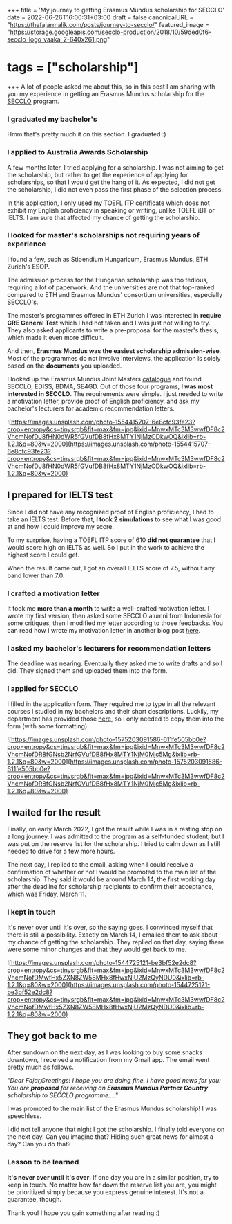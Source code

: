 +++
title = 'My journey to getting Erasmus Mundus scholarship for SECCLO'
date = 2022-06-26T16:00:31+03:00
draft = false
canonicalURL = "https://thefajarmalik.com/posts/journey-to-secclo/"
featured_image = "https://storage.googleapis.com/secclo-production/2018/10/59ded0f6-secclo_logo_vaaka_2-640x261.png"
# tags = ["scholarship"]
+++
A lot of people asked me about this, so in this post I am sharing with you my experience in getting an Erasmus Mundus scholarship for the [SECCLO](https://www.secclo.eu/) program.

### I graduated my bachelor's

Hmm that's pretty much it on this section. I graduated :)

### I applied to Australia Awards Scholarship

A few months later, I tried applying for a scholarship. I was not aiming to get the scholarship, but rather to get the experience of applying for scholarships, so that I would get the hang of it. As expected, I did not get the scholarship, I did not even pass the first phase of the selection process.

In this application, I only used my TOEFL ITP certificate which does not exhibit my English proficiency in speaking or writing, unlike TOEFL iBT or IELTS. I am sure that affected my chance of getting the scholarship.

### I looked for master's scholarships not requiring years of experience

I found a few, such as Stipendium Hungaricum, Erasmus Mundus, ETH Zurich's ESOP.

The admission process for the Hungarian scholarship was too tedious, requiring a lot of paperwork. And the universities are not that top-ranked compared to ETH and Erasmus Mundus' consortium universities, especially SECCLO's.

The master's programmes offered in ETH Zurich I was interested in **require GRE General Test** which I had not taken and I was just not willing to try. They also asked applicants to write a pre-proposal for the master's thesis, which made it even more difficult.

And then, **Erasmus Mundus was the easiest scholarship admission-wise**. Most of the programmes do not involve interviews, the application is solely based on the **documents** you uploaded.

I looked up the Erasmus Mundus Joint Masters [catalogue](https://www.eacea.ec.europa.eu/scholarships/erasmus-mundus-catalogue_en) and found SECCLO, EDISS, BDMA, SE4GD. Out of those four programs, **I was most interested in SECCLO**. The requirements were simple. I just needed to write a motivation letter, provide proof of English proficiency, and ask my bachelor's lecturers for academic recommendation letters.

![https://images.unsplash.com/photo-1554415707-6e8cfc93fe23?crop=entropy&cs=tinysrgb&fit=max&fm=jpg&ixid=MnwxMTc3M3wwfDF8c2VhcmNofDJ8fHN0dWR5fGVufDB8fHx8MTY1NjMzODkwOQ&ixlib=rb-1.2.1&q=80&w=2000](https://images.unsplash.com/photo-1554415707-6e8cfc93fe23?crop=entropy&cs=tinysrgb&fit=max&fm=jpg&ixid=MnwxMTc3M3wwfDF8c2VhcmNofDJ8fHN0dWR5fGVufDB8fHx8MTY1NjMzODkwOQ&ixlib=rb-1.2.1&q=80&w=2000)

## I prepared for IELTS test

Since I did not have any recognized proof of English proficiency, I had to take an IELTS test. Before that, **I took 2 simulations** to see what I was good at and how I could improve my score.

To my surprise, having a TOEFL ITP score of 610 **did not guarantee** that I would score high on IELTS as well. So I put in the work to achieve the highest score I could get.

When the result came out, I got an overall IELTS score of 7.5, without any band lower than 7.0.

### I crafted a motivation letter

It took me **more than a month** to write a well-crafted motivation letter. I wrote my first version, then asked some SECCLO alumni from Indonesia for some critiques, then I modified my letter according to those feedbacks. You can read how I wrote my motivation letter in another blog post [here](/posts/scholarship-motivation-letter).

### I asked my bachelor's lecturers for recommendation letters

The deadline was nearing. Eventually they asked me to write drafts and so I did. They signed them and uploaded them into the form.

### I applied for SECCLO

I filled in the application form. They required me to type in all the relevant courses I studied in my bachelors and their short descriptions. Luckily, my department has provided those [here](http://dcse.fmipa.ugm.ac.id/site/en/undergraduate-computer-science/1999-2/), so I only needed to copy them into the form (with some formatting).

![https://images.unsplash.com/photo-1575203091586-611fe505bb0e?crop=entropy&cs=tinysrgb&fit=max&fm=jpg&ixid=MnwxMTc3M3wwfDF8c2VhcmNofDR8fGNsb2NrfGVufDB8fHx8MTY1NjM0Mjc5Mg&ixlib=rb-1.2.1&q=80&w=2000](https://images.unsplash.com/photo-1575203091586-611fe505bb0e?crop=entropy&cs=tinysrgb&fit=max&fm=jpg&ixid=MnwxMTc3M3wwfDF8c2VhcmNofDR8fGNsb2NrfGVufDB8fHx8MTY1NjM0Mjc5Mg&ixlib=rb-1.2.1&q=80&w=2000)

## I waited for the result

Finally, on early March 2022, I got the result while I was in a resting stop on a long journey. I was admitted to the program as a self-funded student, but I was put on the reserve list for the scholarship. I tried to calm down as I still needed to drive for a few more hours.

The next day, I replied to the email, asking when I could receive a confirmation of whether or not I would be promoted to the main list of the scholarship. They said it would be around March 14, the first working day after the deadline for scholarship recipients to confirm their acceptance, which was Friday, March 11.

### I kept in touch

It's never over until it's over, so the saying goes. I convinced myself that there is still a possibility. Exactly on March 14, I emailed them to ask about my chance of getting the scholarship. They replied on that day, saying there were some minor changes and that they would get back to me.

![https://images.unsplash.com/photo-1544725121-be3bf52e2dc8?crop=entropy&cs=tinysrgb&fit=max&fm=jpg&ixid=MnwxMTc3M3wwfDF8c2VhcmNofDMwfHx5ZXN8ZW58MHx8fHwxNjU2MzQyNDU0&ixlib=rb-1.2.1&q=80&w=2000](https://images.unsplash.com/photo-1544725121-be3bf52e2dc8?crop=entropy&cs=tinysrgb&fit=max&fm=jpg&ixid=MnwxMTc3M3wwfDF8c2VhcmNofDMwfHx5ZXN8ZW58MHx8fHwxNjU2MzQyNDU0&ixlib=rb-1.2.1&q=80&w=2000)

## They got back to me

After sundown on the next day, as I was looking to buy some snacks downtown, I received a notification from my Gmail app. The email went pretty much as follows.

"*Dear Fajar,Greetings! I hope you are doing fine. I have good news for you: You are **proposed** for receiving an **Erasmus Mundus Partner Country** scholarship to SECCLO programme....*"

I was promoted to the main list of the Erasmus Mundus scholarship! I was speechless.

I did not tell anyone that night I got the scholarship. I finally told everyone on the next day. Can you imagine that? Hiding such great news for almost a day? Can you do that?

### Lesson to be learned

**It's never over until it's over**. If one day you are in a similar position, try to keep in touch. No matter how far down the reserve list you are, you might be prioritized simply because you express genuine interest. It's not a guarantee, though.

Thank you! I hope you gain something after reading :)